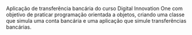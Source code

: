 Aplicação de transferência bancária do curso Digital Innovation One com objetivo de praticar programação orientada a objetos, criando uma classe que simula uma conta bancária e uma aplicação que simule transferências bancárias.